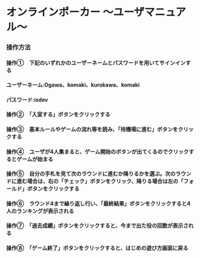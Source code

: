 # オンラインポーカー ～ユーザマニュアル～

### 操作方法

#### 操作①　下記のいずれかのユーザーネームとパスワードを用いてサインインする
#### ユーザーネーム:Ogawa、komaki、kurokawa、komaki
#### パスワード:isdev
#### 操作②　「入室する」ボタンをクリックする
#### 操作③　基本ルールやゲームの流れ等を読み、「待機場に進む」ボタンをクリックする
#### 操作④　ユーザが4人集まると、ゲーム開始のボタンが出てくるのでクリックするとゲームが始まる
#### 操作⑤　自分の手札を見て次のラウンドに進むか降りるかを選ぶ。次のラウンドに進む場合は、右の「チェック」ボタンをクリック、降りる場合は左の「フォールド」ボタンをクリックする
#### 操作⑥　ラウンド4まで繰り返し行い、「最終結果」ボタンをクリックすると4人のランキングが表示される
#### 操作⑦　「過去成績」ボタンをクリックすると、今まで出た役の回数が表示される
#### 操作⑧　「ゲーム終了」ボタンをクリックすると、はじめの遊び方画面に戻る
